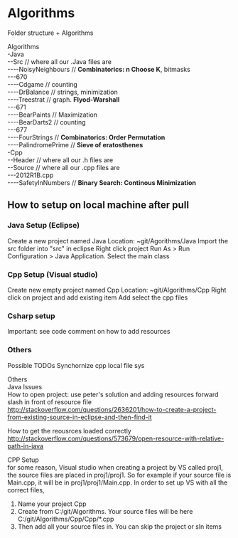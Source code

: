 # Algorithms

Folder structure + Algorithms

Algorithms  
-Java  
--Src // where all our .Java files are  
----NoisyNeighbours // **Combinatorics: n Choose K**, bitmasks    
---670  
----Cdgame // counting  
----DrBalance  // strings, minimization  
----Treestrat  // graph. **Flyod-Warshall**    
---671  
----BearPaints // Maximization  
----BearDarts2  // counting  
---677  
----FourStrings  // **Combinatorics: Order Permutation**  
----PalindromePrime // **Sieve of eratosthenes**    
-Cpp  
--Header // where all our .h files are  
--Source // where all our .cpp files are  
---2012R1B.cpp  
----SafetyInNumbers // **Binary Search: Continous Minimization**   
  

<h2>How to setup on local machine after pull</h2>  
  
<h3>Java Setup (Eclipse)</h3>  
Create a new project named Java  
Location: ~git/Agorithms/Java  
Import the src folder into "src" in eclipse  
Right click project Run As > Run Configuration > Java Application. Select the main class  
  
<h3>Cpp Setup (Visual studio)</h3>  
Create new empty project named Cpp  
Location: ~git/Algorithms/Cpp     
Right click on project and add existing item  
Add select the cpp files
  
<h3>Csharp setup</h3>  
Important: see code comment on how to add resources
  
  
<h3>Others</h3>
Possible TODOs  
Synchornize cpp local file sys  

Others  
Java Issues  
How to open project: use peter's solution and adding resources forward slash in front of resource file  
http://stackoverflow.com/questions/2636201/how-to-create-a-project-from-existing-source-in-eclipse-and-then-find-it  

How to get the reousrces loaded  correctly
http://stackoverflow.com/questions/573679/open-resource-with-relative-path-in-java  
  
CPP Setup  
for some reason, Visual studio when creating a project by VS called proj1, the source files are placed in proj1/proj1. So for example if your source file is Main.cpp, it will be in proj1/proj1/Main.cpp. In order to set up VS with all the correct files,   
1. Name your project Cpp  
2. Create from C:/git/Algorithms. Your source files will be here C:/git/Algorithms/Cpp/Cpp/*.cpp  
3. Then add all your source files in. You can skip the project or sln items  
  
  
